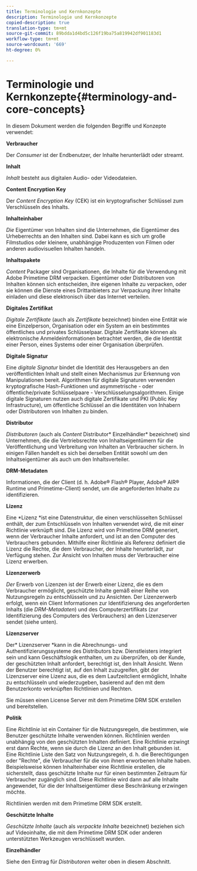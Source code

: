 ```yaml
---
title: Terminologie und Kernkonzepte
description: Terminologie und Kernkonzepte
copied-description: true
translation-type: tm+mt
source-git-commit: 89bdda1d4bd5c126f19ba75a819942df901183d1
workflow-type: tm+mt
source-wordcount: '669'
ht-degree: 0%

---
```



# Terminologie und Kernkonzepte{#terminology-and-core-concepts}

In diesem Dokument werden die folgenden Begriffe und Konzepte verwendet:

**Verbraucher**

Der *Consumer* ist der Endbenutzer, der Inhalte herunterlädt oder streamt.

**Inhalt**

*Inhalt* besteht aus digitalen Audio- oder Videodateien.

**Content Encryption Key**

Der *Content Encryption Key* (CEK) ist ein kryptografischer Schlüssel zum Verschlüsseln des Inhalts.

**Inhalteinhaber**

*Die* Eigentümer von Inhalten sind die Unternehmen, die Eigentümer des Urheberrechts an den Inhalten sind. Dabei kann es sich um große Filmstudios oder kleinere, unabhängige Produzenten von Filmen oder anderen audiovisuellen Inhalten handeln.

**Inhaltspakete**

*Content* Packager sind Organisationen, die Inhalte für die Verwendung mit Adobe Primetime DRM verpacken. Eigentümer oder Distributoren von Inhalten können sich entscheiden, ihre eigenen Inhalte zu verpacken, oder sie können die Dienste eines Drittanbieters zur Verpackung ihrer Inhalte einladen und diese elektronisch über das Internet verteilen.

**Digitales Zertifikat**

*Digitale Zertifikate*  (auch als  *Zertifikate* bezeichnet) binden eine Entität wie eine Einzelperson, Organisation oder ein System an ein bestimmtes öffentliches und privates Schlüsselpaar. Digitale Zertifikate können als elektronische Anmeldeinformationen betrachtet werden, die die Identität einer Person, eines Systems oder einer Organisation überprüfen.

**Digitale Signatur**

Eine *digitale Signatur* bindet die Identität des Herausgebers an den veröffentlichten Inhalt und stellt einen Mechanismus zur Erkennung von Manipulationen bereit. Algorithmen für digitale Signaturen verwenden kryptografische Hash-Funktionen und asymmetrische - oder öffentliche/private Schlüsselpaare - Verschlüsselungsalgorithmen. Einige digitale Signaturen nutzen auch digitale Zertifikate und PKI (Public Key Infrastructure), um öffentliche Schlüssel an die Identitäten von Inhabern oder Distributoren von Inhalten zu binden.

**Distributor**

*Distributoren*  (auch als  *Content* Distributor* Einzelhändler* bezeichnet) sind Unternehmen, die die Vertriebsrechte von Inhaltseigentümern für die Veröffentlichung und Verbreitung von Inhalten an Verbraucher sichern. In einigen Fällen handelt es sich bei derselben Entität sowohl um den Inhaltseigentümer als auch um den Inhaltsverteiler.

**DRM-Metadaten**

Informationen, die der Client (d. h. Adobe® Flash® Player, Adobe® AIR® Runtime und Primetime-Client) sendet, um die angeforderten Inhalte zu identifizieren.

**Lizenz**

Eine *Lizenz *ist eine Datenstruktur, die einen verschlüsselten Schlüssel enthält, der zum Entschlüsseln von Inhalten verwendet wird, die mit einer Richtlinie verknüpft sind. Die Lizenz wird von Primetime DRM generiert, wenn der Verbraucher Inhalte anfordert, und ist an den Computer des Verbrauchers gebunden. Mithilfe einer Richtlinie als Referenz definiert die Lizenz die Rechte, die dem Verbraucher, der Inhalte herunterlädt, zur Verfügung stehen. Zur Ansicht von Inhalten muss der Verbraucher eine Lizenz erwerben.

**Lizenzerwerb**

*Der* Erwerb von Lizenzen ist der Erwerb einer Lizenz, die es dem Verbraucher ermöglicht, geschützte Inhalte gemäß einer Reihe von Nutzungsregeln zu entschlüsseln und zu Ansichten. Der Lizenzerwerb erfolgt, wenn ein Client Informationen zur Identifizierung des angeforderten Inhalts (die *DRM-Metadaten*) und des Computerzertifikats (zur Identifizierung des Computers des Verbrauchers) an den Lizenzserver sendet (siehe unten).

**Lizenzserver**

Der* Lizenzserver *kann in die Abrechnungs- und Authentifizierungssysteme des Distributors bzw. Dienstleisters integriert sein und kann Geschäftslogik enthalten, um zu überprüfen, ob der Kunde, der geschützten Inhalt anfordert, berechtigt ist, den Inhalt Ansicht. Wenn der Benutzer berechtigt ist, auf den Inhalt zuzugreifen, gibt der Lizenzserver eine Lizenz aus, die es dem Laufzeitclient ermöglicht, Inhalte zu entschlüsseln und wiederzugeben, basierend auf den mit dem Benutzerkonto verknüpften Richtlinien und Rechten.

Sie müssen einen License Server mit dem Primetime DRM SDK erstellen und bereitstellen.

**Politik**

Eine *Richtlinie* ist ein Container für die Nutzungsregeln, die bestimmen, wie Benutzer geschützte Inhalte verwenden können. Richtlinien werden unabhängig von den geschützten Inhalten definiert. Eine Richtlinie erzwingt erst dann Rechte, wenn sie durch die Lizenz an den Inhalt gebunden ist. Eine Richtlinie Liste den Satz von Nutzungsregeln, d. h. die Berechtigungen oder &quot;Rechte&quot;, die Verbraucher für die von ihnen erworbenen Inhalte haben. Beispielsweise können Inhalteinhaber eine Richtlinie erstellen, die sicherstellt, dass geschützte Inhalte nur für einen bestimmten Zeitraum für Verbraucher zugänglich sind. Diese Richtlinie wird dann auf alle Inhalte angewendet, für die der Inhaltseigentümer diese Beschränkung erzwingen möchte.

Richtlinien werden mit dem Primetime DRM SDK erstellt.

**Geschützte Inhalte**

*Geschützte Inhalte*  (auch als  *verpackte Inhalte* bezeichnet) beziehen sich auf Videoinhalte, die mit dem Primetime DRM SDK oder anderen unterstützten Werkzeugen verschlüsselt wurden.

**Einzelhändler**

Siehe den Eintrag für *Distributoren* weiter oben in diesem Abschnitt.
